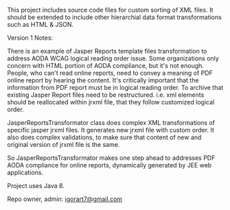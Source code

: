 This project includes source code files for custom sorting of XML files.
It should be extended to include other hierarchial data format transformations such as HTML & JSON.


Version 1 Notes:

There is an example of Jasper Reports template files transformation to address AODA WCAG logical reading order issue.
Some organizations only concern with HTML portion of AODA compliance, but it's not enough.
People, who can't read online reports, need to convey a meaning of PDF online report by hearing the content.
It's critically important that the information from PDF report must be in logical reading order.
To archive that existing Jasper Report files need to be restructured.
i.e. xml elements should be reallocated within jrxml file, that they follow customized logical order.

JasperReportsTransformator class does complex XML transformations of specific jasper jrxml files.
It generates new jrxml file with custom order. 
It also does complex validations, to make sure that content of new and original version of jrxml file is the same.

So JasperReportsTransformator makes one step ahead to addresses PDF AODA compliance for online reports, dynamically generated by JEE web applications.

Project uses Java 8.

Repo owner, admin: igorart7@gmail.com